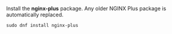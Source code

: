 ---
---

Install the **nginx-plus** package. Any older NGINX Plus package is automatically replaced.

```shell
sudo dnf install nginx-plus
```